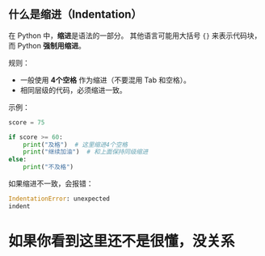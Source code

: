 ## 什么是缩进（Indentation）

在 Python 中，**缩进**是语法的一部分。
其他语言可能用大括号 `{}` 来表示代码块，而 Python **强制用缩进**。

规则：

* 一般使用 **4个空格** 作为缩进（不要混用 Tab 和空格）。
* 相同层级的代码，必须缩进一致。

示例：

```python
score = 75

if score >= 60:
    print("及格")  # 这里缩进4个空格
    print("继续加油")  # 和上面保持同级缩进
else:
    print("不及格")
```

如果缩进不一致，会报错：

```python
IndentationError: unexpected
indent
```
# 如果你看到这里还不是很懂，没关系
